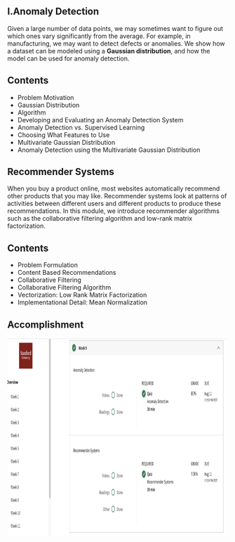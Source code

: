 ## I.Anomaly Detection
Given a large number of data points, we may sometimes want to figure out which ones vary significantly from the average. 
For example, in manufacturing, we may want to detect defects or anomalies. We show how a dataset can be modeled using a **Gaussian distribution**, and how the model can be used for anomaly detection.
## Contents
* Problem Motivation
* Gaussian Distribution
* Algorithm
* Developing and Evaluating an Anomaly Detection System
* Anomaly Detection vs. Supervised Learning
* Choosing What Features to Use
* Multivariate Gaussian Distribution
* Anomaly Detection using the Multivariate Gaussian Distribution

## Recommender Systems
When you buy a product online, most websites automatically recommend other products that you may like. Recommender systems look at patterns of activities between different users and different products to produce these recommendations. In this module, we introduce recommender algorithms such as the collaborative filtering algorithm and low-rank matrix factorization.
## Contents
* Problem Formulation
* Content Based Recommendations
* Collaborative Filtering
* Collaborative Filtering Algorithm
* Vectorization: Low Rank Matrix Factorization
* Implementational Detail: Mean Normalization
## Accomplishment
<img align='middle' src="../docs/ML.W9.png" width="1067" height="450">
